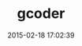 ---
layout: post
title:  "gcoder"
repo:   "heycarsten/gcoder"
date:   2015-02-18 17:02:39
gemurl: http://github.com/heycarsten/gcoder
---